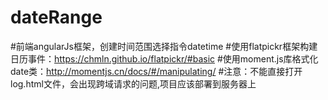 ﻿# dateRange
#前端angularJs框架，创建时间范围选择指令datetime
#使用flatpickr框架构建日历事件：https://chmln.github.io/flatpickr/#basic
#使用moment.js库格式化date类：http://momentjs.cn/docs/#/manipulating/
#注意：不能直接打开log.html文件，会出现跨域请求的问题,项目应该部署到服务器上